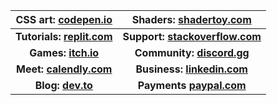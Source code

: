 | CSS art: [codepen.io](https://codepen.io/rafaelcastrocouto) | Shaders: [shadertoy.com](https://www.shadertoy.com/user/rafaelcastrocouto) |
| :---: | :---: |
| **Tutorials: [replit.com](https://replit.com/@rafaelcastrocouto)** | **Support: [stackoverflow.com](https://stackoverflow.com/users/1242389/rafaelcastrocouto)** |
| **Games: [itch.io](https://racascou.itch.io)** | **Community: [discord.gg](https://discord.gg/a4TwjAR)** |
| **Meet: [calendly.com](https://calendly.com/rafaelcastrocouto/meet)** | **Business: [linkedin.com](https://www.linkedin.com/in/rafaelcastrocouto)** |
| **Blog: [dev.to](https://dev.to/rafaelcastrocouto)** | **Payments [paypal.com](https://www.paypal.com/cgi-bin/webscr?cmd=_donations&business=5VKE3AFUHX45Y&currency_code=BRL&source=url)** |
